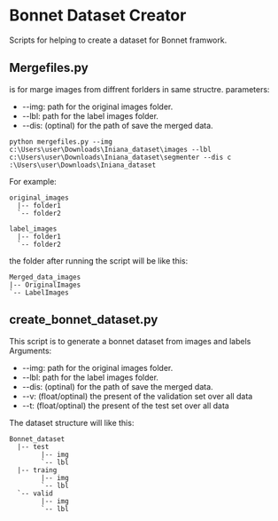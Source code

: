 # Bonnet Dataset Creator
Scripts for helping to create a dataset for Bonnet framwork.

## Mergefiles.py
is for marge images from diffrent forlders in same structre.
parameters:
- --img: path for the original images folder.
- --lbl: path for the label images folder.
- --dis: (optinal) for the path of save the merged data.
```
python mergefiles.py --img c:\Users\user\Downloads\Iniana_dataset\images --lbl c:\Users\user\Downloads\Iniana_dataset\segmenter --dis c
:\Users\user\Downloads\Iniana_dataset

```
For example:
```
original_images
  |-- folder1
  `-- folder2
  
label_images
  |-- folder1
  `-- folder2
````  
the folder after running the script will be like this:
```
Merged_data_images
|-- OriginalImages
`-- LabelImages
```

## create_bonnet_dataset.py
This script is to generate a bonnet dataset from images and labels
Arguments:
- --img: path for the original images folder.
- --lbl: path for the label images folder.
- --dis: (optinal) for the path of save the merged data.
- --v:   (float/optinal) the present of the validation set over all data
- --t:   (float/optinal) the present of the test set over all data

The dataset structure will like this:
```
Bonnet_dataset
  |-- test
        |-- img
        `-- lbl
  |-- traing
        |-- img
        `-- lbl
  `-- valid
        |-- img
        `-- lbl
```
